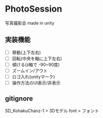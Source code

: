 # PhotoSession
写真撮影会 made in unity

## 実装機能
- [ ] 移動(上下左右)
- [ ] 回転(中央を軸に上下左右)
- [ ] 傾ける(z軸で -90~90度)
- [ ] ズームイン/アウト
- [ ] ロゴ入れ(unityマーク)
- [ ] 操作方法のUI表示/非表示

## gitignore
SD_KohakuChanz-1 > 3Dモデル
font > フォント